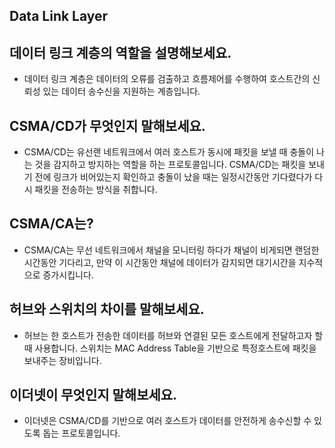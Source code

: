 ## Data Link Layer

## 데이터 링크 계층의 역할을 설명해보세요.

- 데이터 링크 계층은 데이터의 오류를 검출하고 흐름제어를 수행하여 호스트간의 신뢰성 있는 데이터 송수신을 지원하는 계층입니다.

## CSMA/CD가 무엇인지 말해보세요.

- CSMA/CD는 유선랜 네트워크에서 여러 호스트가 동시에 패킷을 보낼 때 충돌이 나는 것을 감지하고 방지하는 역할을 하는 프로토콜입니다. CSMA/CD는 패킷을 보내기 전에 링크가 비어있는지 확인하고 충돌이 났을 때는 일정시간동안 기다렸다가 다시 패킷을 전송하는 방식을 취합니다.

## CSMA/CA는?

- CSMA/CA는 무선 네트워크에서 채널을 모니터링 하다가 채널이 비게되면 랜덤한 시간동안 기다리고, 만약 이 시간동안 채널에 데이터가 감지되면 대기시간을 지수적으로 증가시킵니다.

## 허브와 스위치의 차이를 말해보세요.

- 허브는 한 호스트가 전송한 데이터를 허브와 연결된 모든 호스트에게 전달하고자 할 때 사용합니다. 스위치는 MAC Address Table을 기반으로 특정호스트에 패킷을 보내주는 장비입니다.

## 이더넷이 무엇인지 말해보세요.

- 이더넷은 CSMA/CD를 기반으로 여러 호스트가 데이터를 안전하게 송수신할 수 있도록 돕는 프로토콜입니다.
